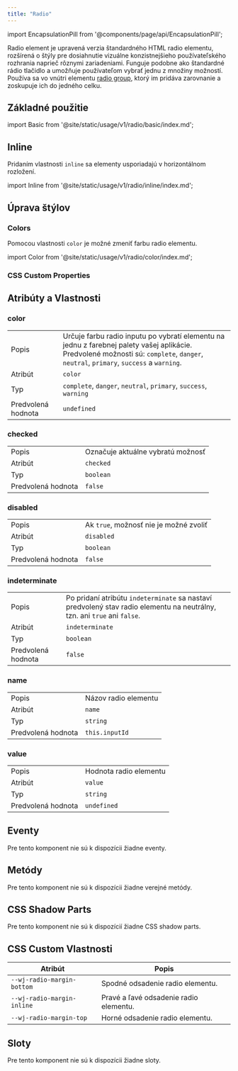 ```yaml
---
title: "Radio"
---
```


<head>
  <title>Radio komponent: Vylepšená verzia štandardného HTML radio elementu</title>
  <meta name="description" content="Radio element je upravená verzia štandardného HTML radio elementu, rozšírená o štýly pre dosiahnutie vizuálne konzistnejšieho používateľského rozhrania." />
</head>

import EncapsulationPill from '@components/page/api/EncapsulationPill';

<EncapsulationPill type="shadow" />

Radio element je upravená verzia štandardného HTML radio elementu, rozšírená o štýly pre dosiahnutie vizuálne konzistnejšieho používateľského rozhrania naprieč rôznymi zariadeniami. Funguje podobne ako štandardné rádio tlačidlo a umožňuje používateľom vybrať jednu z množiny možností. Používa sa vo vnútri elementu [radio group](./radio-group), ktorý im pridáva zarovnanie a zoskupuje ich do jedného celku.

## Základné použitie

import Basic from '@site/static/usage/v1/radio/basic/index.md';

<Basic />

## Inline

Pridaním vlastnosti `inline` sa elementy usporiadajú v horizontálnom rozložení.

import Inline from '@site/static/usage/v1/radio/inline/index.md';

<Inline />


## Úprava štýlov

### Colors

Pomocou vlastnosti `color` je možné zmeniť farbu radio elementu.

import Color from '@site/static/usage/v1/radio/color/index.md';

<Color />

### CSS Custom Properties

## Atribúty a Vlastnosti

### color


|  |  |
| --- | --- |
| Popis | Určuje farbu radio inputu po vybratí elementu na jednu z farebnej palety vašej aplikácie. Predvolené možnosti sú: `complete`, `danger`, `neutral`, `primary`, `success` a `warning`. |
| Atribút | `color` |
| Typ | `complete`, `danger`, `neutral`, `primary`, `success`, `warning` |
| Predvolená hodnota | `undefined` |

### checked

|  |  |
| --- | --- |
| Popis | Označuje aktuálne vybratú možnosť |
| Atribút | `checked` |
| Typ | `boolean` |
| Predvolená hodnota | `false` |

### disabled

|  |  |
| --- | --- |
| Popis | Ak `true`, možnosť nie je možné zvoliť |
| Atribút | `disabled` |
| Typ | `boolean` |
| Predvolená hodnota | `false` |

### indeterminate

|  |  |
| --- | --- |
| Popis | Po pridaní atribútu `indeterminate` sa nastaví predvolený stav radio elementu na neutrálny, tzn. ani `true` ani `false`. |
| Atribút | `indeterminate` |
| Typ | `boolean` |
| Predvolená hodnota | `false` |

### name

|  |  |
| --- | --- |
| Popis | Názov radio elementu  |
| Atribút | `name` |
| Typ | `string` |
| Predvolená hodnota | `this.inputId` |

### value

|  |  |
| --- | --- |
| Popis | Hodnota radio elementu  |
| Atribút | `value` |
| Typ | `string` |
| Predvolená hodnota | `undefined` |


## Eventy

Pre tento komponent nie sú k dispozícii žiadne eventy.

## Metódy

Pre tento komponent nie sú k dispozícii žiadne verejné metódy.

## CSS Shadow Parts

Pre tento komponent nie sú k dispozícií žiadne CSS shadow parts.

## CSS Custom Vlastnosti

| Atribút             | Popis       |
|---------------------|-------------|
| `--wj-radio-margin-bottom` | Spodné odsadenie radio elementu. |
| `--wj-radio-margin-inline` | Pravé a ľavé odsadenie radio elementu.  |
| `--wj-radio-margin-top` | Horné odsadenie radio elementu. |


## Sloty

Pre tento komponent nie sú k dispozícii žiadne sloty.